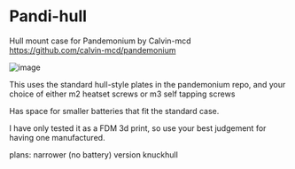 # Pandi-hull
Hull mount case for Pandemonium by Calvin-mcd
https://github.com/calvin-mcd/pandemonium

![image](https://github.com/Ty-Fitz/Pandi-hull/assets/127678239/9b829ec6-f219-427e-8a11-9ec43c5c66e4)

This uses the standard hull-style plates in the pandemonium repo, and your choice of either m2 heatset screws or m3 self tapping screws

Has space for smaller batteries that fit the standard case.

I have only tested it as a FDM 3d print, so use your best judgement for having one manufactured.

plans:
narrower (no battery) version
knuckhull

